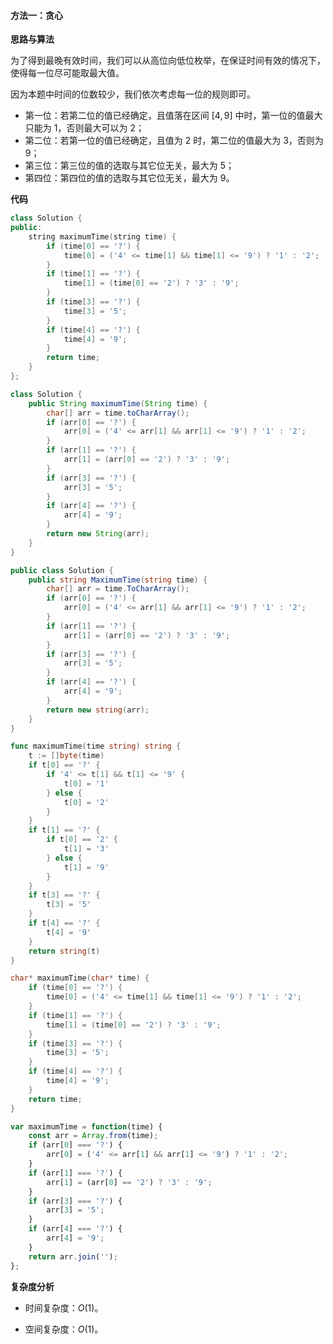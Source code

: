 #### 方法一：贪心

**思路与算法**

为了得到最晚有效时间，我们可以从高位向低位枚举，在保证时间有效的情况下，使得每一位尽可能取最大值。

因为本题中时间的位数较少，我们依次考虑每一位的规则即可。

- 第一位：若第二位的值已经确定，且值落在区间 $[4,9]$ 中时，第一位的值最大只能为 $1$，否则最大可以为 $2$；
- 第二位：若第一位的值已经确定，且值为 $2$ 时，第二位的值最大为 $3$，否则为 $9$；
- 第三位：第三位的值的选取与其它位无关，最大为 $5$；
- 第四位：第四位的值的选取与其它位无关，最大为 $9$。

**代码**

```C++ [sol1-C++]
class Solution {
public:
    string maximumTime(string time) {
        if (time[0] == '?') {
            time[0] = ('4' <= time[1] && time[1] <= '9') ? '1' : '2';
        }
        if (time[1] == '?') {
            time[1] = (time[0] == '2') ? '3' : '9';
        }
        if (time[3] == '?') {
            time[3] = '5';
        }
        if (time[4] == '?') {
            time[4] = '9';
        }
        return time;
    }
};
```

```Java [sol1-Java]
class Solution {
    public String maximumTime(String time) {
        char[] arr = time.toCharArray();
        if (arr[0] == '?') {
            arr[0] = ('4' <= arr[1] && arr[1] <= '9') ? '1' : '2';
        }
        if (arr[1] == '?') {
            arr[1] = (arr[0] == '2') ? '3' : '9';
        }
        if (arr[3] == '?') {
            arr[3] = '5';
        }
        if (arr[4] == '?') {
            arr[4] = '9';
        }
        return new String(arr);
    }
}
```

```C# [sol1-C#]
public class Solution {
    public string MaximumTime(string time) {
        char[] arr = time.ToCharArray();
        if (arr[0] == '?') {
            arr[0] = ('4' <= arr[1] && arr[1] <= '9') ? '1' : '2';
        }
        if (arr[1] == '?') {
            arr[1] = (arr[0] == '2') ? '3' : '9';
        }
        if (arr[3] == '?') {
            arr[3] = '5';
        }
        if (arr[4] == '?') {
            arr[4] = '9';
        }
        return new string(arr);
    }
}
```

```go [sol1-Golang]
func maximumTime(time string) string {
    t := []byte(time)
    if t[0] == '?' {
        if '4' <= t[1] && t[1] <= '9' {
            t[0] = '1'
        } else {
            t[0] = '2'
        }
    }
    if t[1] == '?' {
        if t[0] == '2' {
            t[1] = '3'
        } else {
            t[1] = '9'
        }
    }
    if t[3] == '?' {
        t[3] = '5'
    }
    if t[4] == '?' {
        t[4] = '9'
    }
    return string(t)
}
```

```C [sol1-C]
char* maximumTime(char* time) {
    if (time[0] == '?') {
        time[0] = ('4' <= time[1] && time[1] <= '9') ? '1' : '2';
    }
    if (time[1] == '?') {
        time[1] = (time[0] == '2') ? '3' : '9';
    }
    if (time[3] == '?') {
        time[3] = '5';
    }
    if (time[4] == '?') {
        time[4] = '9';
    }
    return time;
}
```

```JavaScript [sol1-JavaScript]
var maximumTime = function(time) {
    const arr = Array.from(time);
    if (arr[0] === '?') {
        arr[0] = ('4' <= arr[1] && arr[1] <= '9') ? '1' : '2';
    }
    if (arr[1] === '?') {
        arr[1] = (arr[0] == '2') ? '3' : '9';
    }
    if (arr[3] === '?') {
        arr[3] = '5';
    }
    if (arr[4] === '?') {
        arr[4] = '9';
    }
    return arr.join('');
};
```

**复杂度分析**

- 时间复杂度：$O(1)$。

- 空间复杂度：$O(1)$。